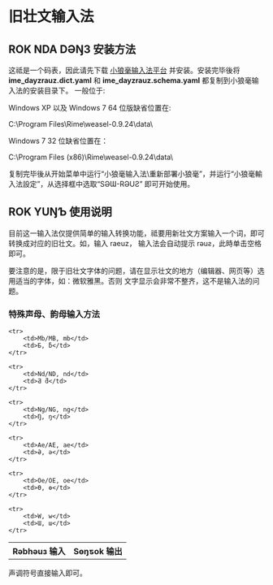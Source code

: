 旧壮文输入法
============


ROK NDA DƏŊЗ 安装方法
---------------------

这祗是一个码表，因此请先下载 [小狼毫输入法平台](http://dl.bintray.com/lotem/rime/weasel-0.9.24.0-installer.exe?direct)
并安装。安装完毕後将 **ime_dayzrauz.dict.yaml** 和 **ime_dayzrauz.schema.yaml** 都复制到小狼毫输入法的安装目录下。
一般位于:

Windows XP 以及 Windows 7 64 位版缺省位置在:

C:\Program Files\Rime\weasel-0.9.24\data\

Windows 7 32 位缺省位置在：

C:\Program Files (x86)\Rime\weasel-0.9.24\data\

复制完毕後从开始菜单中运行“小狼毫输入法\重新部署小狼毫”，并运行“小狼毫輸入法設定”，从选择框中选取“SƏƜ-RƏUƧ”
即可开始使用。



ROK YUŊƄ 使用说明
-----------------

目前这一输入法仅提供简单的输入转换功能，祗要用新壮文方案输入一个词，即可转换成对应的旧壮文。如，输入 raeuz，
输入法会自动提示 rəuƨ，此時单击空格即可。

要注意的是，限于旧壮文字体的问题，请在显示壮文的地方（编辑器、网页等）选用适当的字体，如：微软雅黑。否则
文字显示会非常不整齐，这不是输入法的问题。


### 特殊声母、韵母输入方法

<table>
	<tr>
		<th>Rəbhəuз 输入</th>
		<th>Sөŋƽok 输出</th>
	</tr>

	<tr>
		<td>Mb/MB, mb</td>
		<td>Ƃ, ƃ</td>
	</tr>

	<tr>
		<td>Nd/ND, nd</td>
		<td>Ƌ ƌ</td>
	</tr>

	<tr>
		<td>Ng/NG, ng</td>
		<td>Ŋ, ŋ</td>
	</tr>
	
	<tr>
		<td>Ae/AE, ae</td>
		<td>Ə, ə</td>
	</tr>
	
	<tr>
		<td>Oe/OE, oe</td>
		<td>Ө, ө</td>
	</tr>
	
	<tr>
		<td>W, w</td>
		<td>Ɯ, ɯ</td>
	</tr>
</table>

声调符号直接输入即可。



